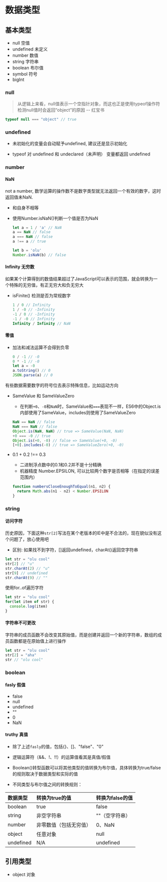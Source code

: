 # 数据类型

## 基本类型

- null 空值
- undefined 未定义
- number 数值
- string 字符串
- boolean 布尔值
- symbol 符号
- bigInt

### null

> 从逻辑上来看，null值表示一个空指针对象，而这也正是使用typeof操作符检测null值时会返回“object”的原因 -- 红宝书

```js
typeof null === "object" // true
```

### undefined

- 未初始化的变量会自动赋予undefined, 建议还是显示初始化

- typeof 对 undefined 和 undeclared（未声明） 变量都返回 undefined

### number

#### NaN

not a number, 数学运算的操作数不是数字类型就无法返回一个有效的数字，这时返回值未NaN.

- 和自身不相等
- 使用Number.isNaN()判断一个值是否为NaN

  ```js
  let a = 1 / 'a' // NaN
  a == NaN // false
  a === NaN // false
  a !== a // true

  let b = 'olu'
  Number.isNaN(b) // false
  ```

#### Infinity 无穷数

如果某个计算得到的数值结果超过了JavaScript可以表示的范围，就会转换为一个特殊的无穷值，有正无穷大和负无穷大

- isFinite() 检测是否为常规数字  

  ```js
  1 / 0 // Infinity
  1 / -0 // -Infinity
  -1 / 0 // -Infinity
  -1 / -0 // Infinity
  Infinity / Infinity // NaN
  ```

#### 零值

- 加法和减法运算不会得到负零

  ```js
  0 / -1 // -0
  0 * -1 // -0
  let a = -0
  a.toString() // 0
  JSON.parse(a) // 0
  ```

有些数据需要数字的符号位去表示特殊信息，比如运动方向

- SameValue 和 SameValueZero
  - 在判断`+0`、`-0`和`NaN`时，SameValue和`===`表现不一样，ES6中的Object.is内部使用了SameValue，includes则使用了SameValueZero

  ```js
  NaN == NaN // false
  NaN === NaN // false
  Object.is(NaN, NaN) // true => SameValue(NaN, NaN)
  +0 === -0 // true
  Object.is(+0, -0) // false => SameValue(+0, -0)
  [+0].includes(-0) // true => SameValueZero(+0, -0)
  ```

- 0.1 + 0.2 !== 0.3
  - 二进制浮点数中的0.1和0.2并不是十分精确
  - 机器精度 Number.EPSILON, 可以比较两个数字是否相等（在指定的误差范围内）

  ```js
  function numbersCloseEnoughToEqual(n1, n2) {
    return Math.abs(n1 - n2) < Number.EPSILON
  }
  ```

### string

#### 访问字符

历史原因，下面这种`str[2]`写法在某个老版本的IE中是不合法的，现在貌似没有这个问题了，放心使用吧

- 区别: 如果找不到字符，[]返回undefined，charAt()返回空字符串

```js
let str = "olu cool"
str[2] // "u"
str.charAt(2) // "u"
str[9] // undefined
str.charAt(9) // ""
```

使用for..of遍历字符

```js
let str = "olu cool"
for(let item of str) {
  console.log(item)
}
```

#### 字符串不可更改

字符串的成员函数不会改变其原始值，而是创建并返回一个新的字符串，数组的成员函数都是在原始值上进行操作

```js
let str = "olu cool"
str[2] = "aha"
str // "olu cool"
```

### boolean

#### fasly 假值

- false
- null
- undefined
- ""
- 0
- NaN

#### truthy 真值

- 除了上述`fasly`的值，包括{}、[]、"false"、"0"

- 逻辑运算符（&&、!、!!）的运算值看其是真值/假值

- Boolean()转型函数可以将其他类型的值转换为布尔值，具体转换为true/false的规则取决于数据类型和实际的值

- 不同类型与布尔值之间的转换规则：

数据类型|转换为true的值|转换为false的值
:--|:--|:--
boolean|true|false
string|非空字符串|""（空字符串）
number|非零数值（包括无穷值）|0、NaN
object|任意对象|null
undefined|N/A|undefined

## 引用类型

- object 对象